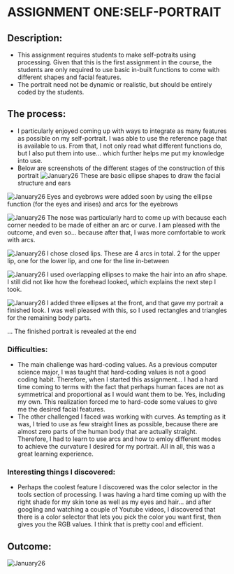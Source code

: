 # ASSIGNMENT ONE:SELF-PORTRAIT
## Description:
- This assignment requires students to make self-potraits using processing. Given that this is the first assignment in the course, the students are only required to use basic in-built functions to come with different shapes and facial features.
- The portrait need not be dynamic or realistic, but should be entirely coded by the students. 
## The process:
- I particularly enjoyed coming up with ways to integrate as many features as possible on my self-portrait. I was able to use the reference page that is available to us. From that, I not only read what different functions do, but I also put them into use... which further helps me put my knowledge into use.
- Below are screenshots of the different stages of the construction of this portrait
![January26](Media/neldas_portrait_1.PNG)
These are basic ellipse shapes to draw the facial structure and ears

![January26](Media/neldas_portrait_2.PNG)
Eyes and eyebrows were added soon by using the ellipse function (for the eyes and irises) and arcs for the eyebrows

![January26](Media/neldas_portrait_3.PNG)
The nose was particularly hard to come up with because each corner needed to be made of either an arc or curve. I am pleased with the outcome, and even so... because after that, I was more comfortable to work with arcs.

![January26](Media/neldas_portrait_4.PNG)
I chose closed lips. These are 4 arcs in total. 2 for the upper lip, one for the lower lip, and one for the line in-between

![January26](Media/neldas_portrait_5.PNG)
I used overlapping ellipses to make the hair into an afro shape. I still did not like how the forehead looked, which explains the next step I took.

![January26](Media/neldas_portrait_6.PNG)
I added three ellipses at the front, and that gave my portrait a finished look. I was well pleased with this, so I used rectangles and triangles for the remaining body parts. 

... The finished portrait is revealed at the end
### Difficulties:
- The main challenge was hard-coding values. As a previous computer science major, I was taught that hard-coding values is not a good coding habit. Therefore, when I started this assignment... I had a hard time coming to terms with the fact that perhaps human faces are not as symmetrical and proportional as I would want them to be. Yes, including my own. This realization forced me to hard-code some values to give me the desired facial features.
- The other challenged I faced was working with curves. As tempting as it was, I tried to use as few straight lines as possible, because there are almost zero parts of the human body that are actually straight. Therefore, I had to learn to use arcs and how to emloy different modes to achieve the curvature I desired for my portrait. All in all, this was a great learning experience.
### Interesting things I discovered:
- Perhaps the coolest feature I discovered was the color selector in the tools section of processing. I was having a hard time coming up with the right shade for my skin tone as well as my eyes and hair... and after googling and watching a couple of Youtube videos, I discovered that there is a color selector that lets you pick the color you want first, then gives you the RGB values. I think that is pretty cool and efficient.

## Outcome:
![January26](Media/neldas_portrait_7.PNG)

